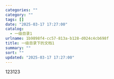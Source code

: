 ```yaml
---
categories: ""
category: ""
tags: []
date: "2025-03-17 17:27:00"
catalog:
  - 一级目录1
urlname: 1b9898f4-cc57-813a-b128-d024c4cb698f
title: 一级目录下的文档1
summary: ""
sort: ""
updated: "2025-03-17 17:27:00"
---
```


123123
